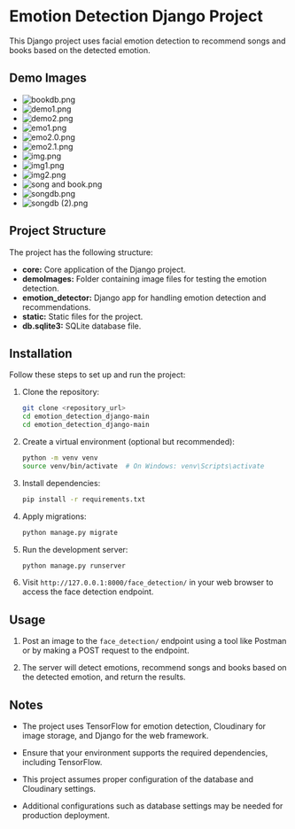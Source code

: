 # Emotion Detection Django Project

This Django project uses facial emotion detection to recommend songs and books based on the detected emotion.

## Demo Images

- ![bookdb.png](demoImages/bookdb.png)
- ![demo1.png](demoImages/demo1.png)
- ![demo2.png](demoImages/demo2.png)
- ![emo1.png](demoImages/emo1.png)
- ![emo2.0.png](demoImages/emo2.0.png)
- ![emo2.1.png](demoImages/emo2.1.png)
- ![img.png](demoImages/img.png)
- ![img1.png](demoImages/img1.png)
- ![img2.png](demoImages/img2.png)
- ![song and book.png](demoImages/song%20and%20book.png)
- ![songdb.png](demoImages/songdb.png)
- ![songdb (2).png](demoImages/songdb%20(2).png)



## Project Structure

The project has the following structure:

- **core:** Core application of the Django project.
- **demoImages:** Folder containing image files for testing the emotion detection.
- **emotion_detector:** Django app for handling emotion detection and recommendations.
- **static:** Static files for the project.
- **db.sqlite3:** SQLite database file.

## Installation

Follow these steps to set up and run the project:

1. Clone the repository:

    ```bash
    git clone <repository_url>
    cd emotion_detection_django-main
    cd emotion_detection_django-main
    ```

2. Create a virtual environment (optional but recommended):

    ```bash
    python -m venv venv
    source venv/bin/activate  # On Windows: venv\Scripts\activate
    ```

3. Install dependencies:

    ```bash
    pip install -r requirements.txt
    ```

4. Apply migrations:

    ```bash
    python manage.py migrate
    ```

5. Run the development server:

    ```bash
    python manage.py runserver
    ```

6. Visit `http://127.0.0.1:8000/face_detection/` in your web browser to access the face detection endpoint.
## Usage

1. Post an image to the `face_detection/` endpoint using a tool like Postman or by making a POST request to the endpoint.

2. The server will detect emotions, recommend songs and books based on the detected emotion, and return the results.

## Notes

- The project uses TensorFlow for emotion detection, Cloudinary for image storage, and Django for the web framework.

- Ensure that your environment supports the required dependencies, including TensorFlow.

- This project assumes proper configuration of the database and Cloudinary settings.

- Additional configurations such as database settings may be needed for production deployment.

